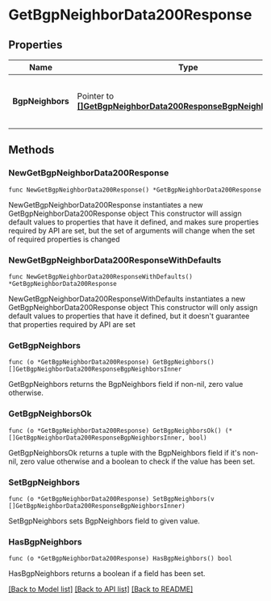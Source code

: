 # GetBgpNeighborData200Response

## Properties

Name | Type | Description | Notes
------------ | ------------- | ------------- | -------------
**BgpNeighbors** | Pointer to [**[]GetBgpNeighborData200ResponseBgpNeighborsInner**](GetBgpNeighborData200ResponseBgpNeighborsInner.md) | A list of BGP session neighbor data | [optional] 

## Methods

### NewGetBgpNeighborData200Response

`func NewGetBgpNeighborData200Response() *GetBgpNeighborData200Response`

NewGetBgpNeighborData200Response instantiates a new GetBgpNeighborData200Response object
This constructor will assign default values to properties that have it defined,
and makes sure properties required by API are set, but the set of arguments
will change when the set of required properties is changed

### NewGetBgpNeighborData200ResponseWithDefaults

`func NewGetBgpNeighborData200ResponseWithDefaults() *GetBgpNeighborData200Response`

NewGetBgpNeighborData200ResponseWithDefaults instantiates a new GetBgpNeighborData200Response object
This constructor will only assign default values to properties that have it defined,
but it doesn't guarantee that properties required by API are set

### GetBgpNeighbors

`func (o *GetBgpNeighborData200Response) GetBgpNeighbors() []GetBgpNeighborData200ResponseBgpNeighborsInner`

GetBgpNeighbors returns the BgpNeighbors field if non-nil, zero value otherwise.

### GetBgpNeighborsOk

`func (o *GetBgpNeighborData200Response) GetBgpNeighborsOk() (*[]GetBgpNeighborData200ResponseBgpNeighborsInner, bool)`

GetBgpNeighborsOk returns a tuple with the BgpNeighbors field if it's non-nil, zero value otherwise
and a boolean to check if the value has been set.

### SetBgpNeighbors

`func (o *GetBgpNeighborData200Response) SetBgpNeighbors(v []GetBgpNeighborData200ResponseBgpNeighborsInner)`

SetBgpNeighbors sets BgpNeighbors field to given value.

### HasBgpNeighbors

`func (o *GetBgpNeighborData200Response) HasBgpNeighbors() bool`

HasBgpNeighbors returns a boolean if a field has been set.


[[Back to Model list]](../README.md#documentation-for-models) [[Back to API list]](../README.md#documentation-for-api-endpoints) [[Back to README]](../README.md)


